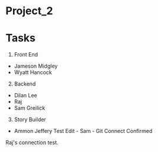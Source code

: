 # Project_2

# Tasks
1. Front End 
* Jameson Midgley
* Wyatt Hancock 

2. Backend
* Dilan Lee
* Raj
* Sam Greilick 

3. Story Builder 
* Ammon Jeffery 
Test Edit - Sam - Git Connect Confirmed

Raj's connection test.
